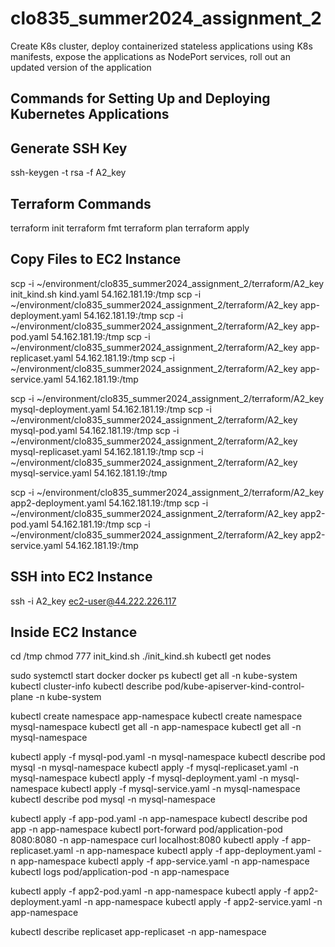 # clo835_summer2024_assignment_2
Create K8s cluster, deploy containerized stateless applications using K8s manifests, expose the applications as NodePort services, roll out an updated version of the application

## Commands for Setting Up and Deploying Kubernetes Applications

## Generate SSH Key
ssh-keygen -t rsa -f A2_key

## Terraform Commands
terraform init
terraform fmt
terraform plan
terraform apply

## Copy Files to EC2 Instance
scp -i ~/environment/clo835_summer2024_assignment_2/terraform/A2_key init_kind.sh kind.yaml 54.162.181.19:/tmp
scp -i ~/environment/clo835_summer2024_assignment_2/terraform/A2_key app-deployment.yaml 54.162.181.19:/tmp
scp -i ~/environment/clo835_summer2024_assignment_2/terraform/A2_key app-pod.yaml 54.162.181.19:/tmp
scp -i ~/environment/clo835_summer2024_assignment_2/terraform/A2_key app-replicaset.yaml 54.162.181.19:/tmp
scp -i ~/environment/clo835_summer2024_assignment_2/terraform/A2_key app-service.yaml 54.162.181.19:/tmp

scp -i ~/environment/clo835_summer2024_assignment_2/terraform/A2_key mysql-deployment.yaml 54.162.181.19:/tmp
scp -i ~/environment/clo835_summer2024_assignment_2/terraform/A2_key mysql-pod.yaml 54.162.181.19:/tmp
scp -i ~/environment/clo835_summer2024_assignment_2/terraform/A2_key mysql-replicaset.yaml 54.162.181.19:/tmp
scp -i ~/environment/clo835_summer2024_assignment_2/terraform/A2_key mysql-service.yaml 54.162.181.19:/tmp

scp -i ~/environment/clo835_summer2024_assignment_2/terraform/A2_key app2-deployment.yaml 54.162.181.19:/tmp
scp -i ~/environment/clo835_summer2024_assignment_2/terraform/A2_key app2-pod.yaml 54.162.181.19:/tmp
scp -i ~/environment/clo835_summer2024_assignment_2/terraform/A2_key app2-service.yaml 54.162.181.19:/tmp

## SSH into EC2 Instance
ssh -i A2_key ec2-user@44.222.226.117

## Inside EC2 Instance
cd /tmp
chmod 777 init_kind.sh
./init_kind.sh
kubectl get nodes

sudo systemctl start docker
docker ps
kubectl get all -n kube-system
kubectl cluster-info
kubectl describe pod/kube-apiserver-kind-control-plane -n kube-system

kubectl create namespace app-namespace
kubectl create namespace mysql-namespace
kubectl get all -n app-namespace
kubectl get all -n mysql-namespace

kubectl apply -f mysql-pod.yaml -n mysql-namespace
kubectl describe pod mysql -n mysql-namespace
kubectl apply -f mysql-replicaset.yaml -n mysql-namespace 
kubectl apply -f mysql-deployment.yaml -n mysql-namespace 
kubectl apply -f mysql-service.yaml -n mysql-namespace 
kubectl describe pod mysql -n mysql-namespace

kubectl apply -f app-pod.yaml -n app-namespace
kubectl describe pod app -n app-namespace
kubectl port-forward pod/application-pod 8080:8080 -n app-namespace
curl localhost:8080
kubectl apply -f app-replicaset.yaml -n app-namespace
kubectl apply -f app-deployment.yaml -n app-namespace
kubectl apply -f app-service.yaml -n app-namespace
kubectl logs pod/application-pod -n app-namespace

kubectl apply -f app2-pod.yaml -n app-namespace
kubectl apply -f app2-deployment.yaml -n app-namespace
kubectl apply -f app2-service.yaml -n app-namespace

kubectl describe replicaset app-replicaset -n app-namespace
